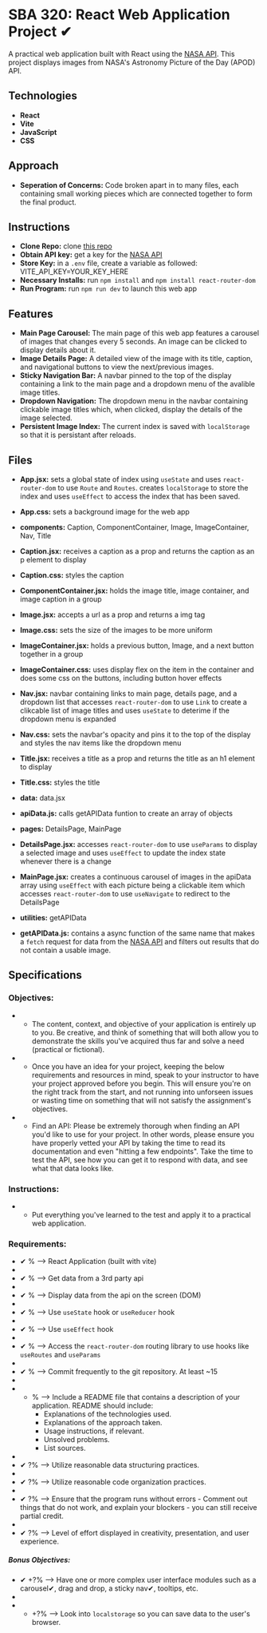 # SBA 320: React Web Application Project ✔

A practical web application built with React using the [NASA API](https://api.nasa.gov/). This project displays images from NASA's Astronomy Picture of the Day (APOD) API.


## Technologies

- **React**
- **Vite**
- **JavaScript**
- **CSS**


## Approach

- **Seperation of Concerns:** Code broken apart in to many files, each containing small working pieces which are connected together to form the final product.


## Instructions

- **Clone Repo:** clone [this repo](https://github.com/ElizabethAnnDavis/SBA320)
- **Obtain API key:** get a key for the [NASA API](https://api.nasa.gov/)
- **Store Key:** in a `.env` file, create a variable as followed: VITE_API_KEY=YOUR_KEY_HERE
- **Necessary Installs:** run `npm install` and `npm install react-router-dom`
- **Run Program:** run `npm run dev` to launch this web app


## Features

- **Main Page Carousel:** The main page of this web app features a carousel of images that changes every 5 seconds. An image can be clicked to display details about it.
- **Image Details Page:** A detailed view of the image with its title, caption, and navigational buttons to view the next/previous images.
- **Sticky Navigation Bar:** A navbar pinned to the top of the display containing a link to the main page and a dropdown menu of the avalible image titles.
- **Dropdown Navigation:** The dropdown menu in the navbar containing clickable image titles which, when clicked, display the details of the image selected.
- **Persistent Image Index:** The current index is saved with `localStorage` so that it is persistant after reloads.


## Files

- **App.jsx:** sets a global state of index using `useState` and uses `react-router-dom` to use `Route` and `Routes`. creates `localStorage` to store the index and uses `useEffect` to access the index that has been saved.
- **App.css:** sets a background image for the web app

- **components:** Caption, ComponentContainer, Image, ImageContainer, Nav, Title
- **Caption.jsx:** receives a caption as a prop and returns the caption as an p element to display
- **Caption.css:** styles the caption
- **ComponentContainer.jsx:** holds the image title, image container, and image caption in a group
- **Image.jsx:** accepts a url as a prop and returns a img tag
- **Image.css:** sets the size of the images to be more uniform
- **ImageContainer.jsx:** holds a previous button, Image, and a next button together in a group
- **ImageContainer.css:** uses display flex on the item in the container and does some css on the buttons, including button hover effects
- **Nav.jsx:** navbar containing links to main page, details page, and a dropdown list that accesses `react-router-dom` to use `Link` to create a clikcable list of image titles and uses `useState` to deterime if the dropdown menu is expanded
- **Nav.css:** sets the navbar's opacity and pins it to the top of the display and styles the nav items like the dropdown menu
- **Title.jsx:** receives a title as a prop and returns the title as an h1 element to display
- **Title.css:** styles the title

- **data:** data.jsx
- **apiData.js:** calls getAPIData funtion to create an array of objects

- **pages:** DetailsPage, MainPage
- **DetailsPage.jsx:** accesses `react-router-dom` to use `useParams` to display a selected image and uses `useEffect` to update the index state whenever there is a change
- **MainPage.jsx:** creates a continuous carousel of images in the apiData array using `useEffect` with each picture being a clickable item which accesses `react-router-dom` to use `useNavigate` to redirect to the DetailsPage

- **utilities:** getAPIData
- **getAPIData.js:** contains a async function of the same name that makes a `fetch` request for data from the [NASA API](https://api.nasa.gov/) and filters out results that do not contain a usable image.


## Specifications
### Objectives:
*  -  The content, context, and objective of your application is entirely up to you. Be creative, and think of something that will both allow you to demonstrate the skills you've acquired thus far and solve a need (practical or fictional).
*  -  Once you have an idea for your project, keeping the below requirements and resources in mind, speak to your instructor to have your project approved before you begin. This will ensure you're on the right track from the start, and not running into unforseen issues or wasting time on something that will not satisfy the assignment's objectives.
*  -  Find an API: Please be extremely thorough when finding an API you'd like to use for your project. In other words, please ensure you have properly vetted your API by taking the time to read its documentation and even "hitting a few endpoints". Take the time to test the API, see how you can get it to respond with data, and see what that data looks like.

### Instructions:
*  -  Put everything you've learned to the test and apply it to a practical web application.

### Requirements:
*  ✔   %  --> React Application (built with vite)
*    
*  ✔   %  --> Get data from a 3rd party api
*    
*  ✔   %  --> Display data from the api on the screen (DOM)
*    
*  ✔   %  --> Use `useState` hook or `useReducer` hook
*    
*  ✔   %  --> Use `useEffect` hook
*    
*  ✔   %  --> Access the `react-router-dom` routing library to use hooks like `useRoutes` and `useParams`
*    
*  ✔   %  --> Commit frequently to the git repository. At least ~15
*    
*  -   %  --> Include a README file that contains a description of your application. README should include: 
        - Explanations of the technologies used. 
        - Explanations of the approach taken. 
        - Usage instructions, if relevant. 
        - Unsolved problems. 
        - List sources.
*    
*  ✔  ?%  --> Utilize reasonable data structuring practices.
*    
*  ✔  ?%  --> Utilize reasonable code organization practices.
*    
*  ✔  ?%  --> Ensure that the program runs without errors 
        - Comment out things that do not work, and explain your blockers - you can still receive partial credit.
*    
*  ✔  ?%  --> Level of effort displayed in creativity, presentation, and user experience.
##### Bonus Objectives:
*  ✔ +?%  --> Have one or more complex user interface modules such as a carousel✔, drag and drop, a sticky nav✔, tooltips, etc.
*    
*  - +?%  --> Look into `localstorage` so you can save data to the user's browser.